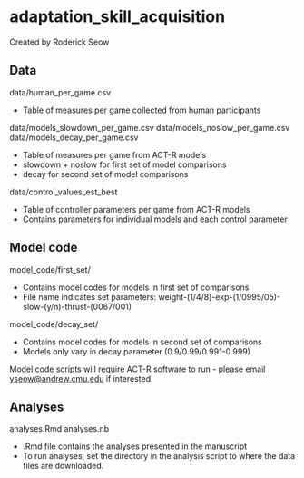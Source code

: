 adaptation_skill_acquisition
===============================

Created by Roderick Seow

Data
-------------

data/human_per_game.csv
* Table of measures per game collected from human participants

data/models_slowdown_per_game.csv
data/models_noslow_per_game.csv
data/models_decay_per_game.csv
* Table of measures per game from ACT-R models
* slowdown + noslow for first set of model comparisons
* decay for second set of model comparisons

data/control_values_est_best
* Table of controller parameters per game from ACT-R models
* Contains parameters for individual models and each control parameter

Model code
-------------------

model_code/first_set/
* Contains model codes for models in first set of comparisons
* File name indicates set parameters: weight-(1/4/8)-exp-(1/0995/05)-slow-(y/n)-thrust-(0067/001)

model_code/decay_set/
* Contains model codes for models in second set of comparisons
* Models only vary in decay parameter (0.9/0.99/0.991-0.999)

Model code scripts will require ACT-R software to run - please email yseow@andrew.cmu.edu if interested.

Analyses
-------------------

analyses.Rmd
analyses.nb
* .Rmd file contains the analyses presented in the manuscript
* To run analyses, set the directory in the analysis script to where the data files are downloaded.
